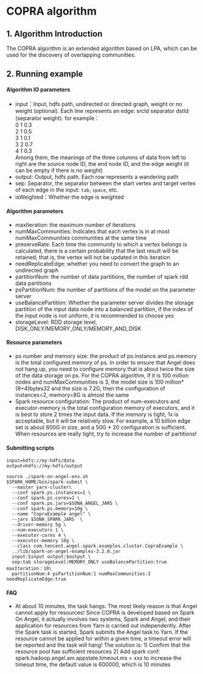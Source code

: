 # COPRA algorithm
## 1. Algorithm Introduction
The COPRA algorithm is an extended algorithm based on LPA, which can be used for the discovery of overlapping communities.

## 2. Running example
#### Algorithm IO parameters

- input：Input, hdfs path, undirected or directed graph, weight or no weight (optional). Each line represents an edge: srcId separator dstId (separator weight). for example：  <br>
0 1 0.3 <br>
2 1 0.5 <br>
3 1 0.1 <br>
3 2 0.7 <br>
4 1 0.3 <br>
Among them, the meanings of the three columns of data from left to right are the source node ID, the end node ID, and the edge weight (it can be empty if there is no weight)
- output: Output, hdfs path. Each row represents a wandering path
- sep: Separator, the separator between the start vertex and target vertex of each edge in the input: `tab`, `space`, etc.
- isWeighted：Whether the edge is weighted


#### Algorithm parameters

- maxIteration: the maximum number of iterations
- numMaxCommunities: Indicates that each vertex is in at most numMaxCommunities communities at the same time
- preserveRate: Each time the community to which a vertex belongs is calculated, there is a certain probability that the last result will be retained, that is, the vertex will not be updated in this iteration
- needReplicateEdge: whether you need to convert the graph to an undirected graph
- partitionNum: the number of data partitions, the number of spark rdd data partitions
- psPartitionNum: the number of partitions of the model on the parameter server
- useBalancePartition: Whether the parameter server divides the storage partition of the input data node into a balanced partition, if the index of the input node is not uniform, it is recommended to choose yes
- storageLevel: RDD storage level, DISK_ONLY/MEMORY_ONLY/MEMORY_AND_DISK

#### Resource parameters

- ps number and memory size: the product of ps.instance and ps.memory is the total configured memory of ps. 
In order to ensure that Angel does not hang up, you need to configure memory that is about twice the size of the data storage on ps. 
For the COPRA algorithm, if it is 100 million nodes and numMaxCommunities is 3, the model size is 100 million*(8+4)bytes*3*2 and the size is 7.2G, 
then the configuration of instances=2, memory=8G is almost the same
- Spark resource configuration: The product of num-executors and executor-memory is the total configuration memory of executors, 
and it is best to store 2 times the input data. If the memory is tight, 1x is acceptable, but it will be relatively slow. 
For example, a 10 billion edge set is about 600G in size, and a 50G * 20 configuration is sufficient. When resources are really tight, 
try to increase the number of partitions!
#### Submitting scripts

```
input=hdfs://my-hdfs/data
output=hdfs://my-hdfs/output

source ./spark-on-angel-env.sh
$SPARK_HOME/bin/spark-submit \
  --master yarn-cluster\
  --conf spark.ps.instances=1 \
  --conf spark.ps.cores=1 \
  --conf spark.ps.jars=$SONA_ANGEL_JARS \
  --conf spark.ps.memory=10g \
  --name "CopraExample angel" \
  --jars $SONA_SPARK_JARS  \
  --driver-memory 5g \
  --num-executors 1 \
  --executor-cores 4 \
  --executor-memory 10g \
  --class com.tencent.angel.spark.examples.cluster.CopraExample \
  ../lib/spark-on-angel-examples-3.2.0.jar
  input:$input output:$output \
  sep:tab storageLevel:MEMORY_ONLY useBalancePartition:true maxIteration：10\
  partitionNum:4 psPartitionNum:1 numMaxCommunities:3 needReplicateEdge:true
```

#### FAQ
  - At about 10 minutes, the task hangs: The most likely reason is that Angel cannot apply for resources! Since COPRA is developed based on Spark On Angel, it actually involves two systems, Spark and Angel, and their application for resources from Yarn is carried out independently. After the Spark task is started, Spark submits the Angel task to Yarn. If the resource cannot be applied for within a given time, a timeout error will be reported and the task will hang! The solution is: 1) Confirm that the resource pool has sufficient resources 2) Add spark conf: spark.hadoop.angel.am.appstate.timeout.ms = xxx to increase the timeout time, the default value is 600000, which is 10 minutes
